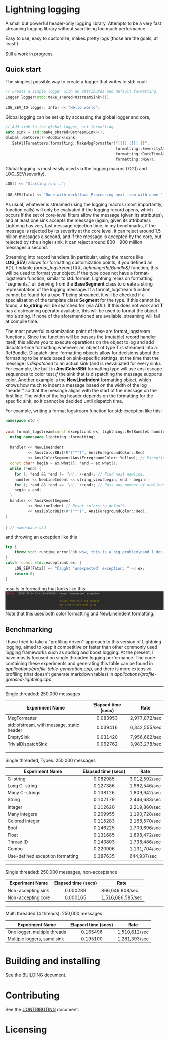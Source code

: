 # Lightning logging

A small but powerful header-only logging library. Attempts to be a very fast streaming logging library without
sacrificing too much performance.

Easy to use, easy to customize, makes pretty logs (those are the goals, at least!).

Still a work in progress.

## Quick start

The simplest possible way to create a logger that writes to std::cout:
```C++
// Create a simple logger with no attributes and default formatting.
Logger logger(std::make_shared<OstreamSink>());

LOG_SEV_TO(logger, Info) << "Hello world";
```

Global logging can be set up by accessing the global logger and core,
```C++
// Add sink to the global logger, set formatting.
auto sink = std::make_shared<OstreamSink>();
Global::GetCore()->AddSink(sink)
  .SetAllFormatters(formatting::MakeMsgFormatter("[{}] [{}] {}",
                                                 formatting::SeverityAttributeFormatter{},
                                                 formatting::DateTimeAttributeFormatter{},
                                                 formatting::MSG));
```
Global logging is most easily used via the logging macros LOG() and LOG_SEV(severity),
```C++
LOG() << "Starting run...";

LOG_SEV(Info) << "Done with workflow. Processing next item with name " << item.GetName() << ".";
```

As usual, whatever is streamed using the logging macros (most importantly, function calls) will only be evaluated if the
logging record opens, which occurs if the set of core-level filters allow the message (given its attributes), and at
least one sink accepts the message (again, given its attributes). Lightning has very fast message rejection time, in my
benchmarks, if the message is rejected by its severity at the core level, it can reject around 1.5 billion messages a
second, and if the message is accepted by the core, but rejected by (the single) sink, it can reject around 800 - 900
million messages a second.

Streaming into record handlers (in particular, using the macros like **LOG_SEV**) allows for formatting customization
points, if you defined an ADL-findable *format_logstream(T&&, lightning::RefBundle&)* function, this will be used to
format your object. If the type does not have a format-logstream function, similar to std::format, Lightning relies on
formatting "segments," all deriving from the **BaseSegment** class to create a string representation of the logging
message. If a format_logstream function cannot be found for a type **T** being streamed, it will be checked if a
specialization of the template class **Segment** for the type. If this cannot be found, a **to_string** will be searched
for (via ADL). If this does not work and **T** has a ostreaming operator available, this will be used to format the
object into a string. If none of the aforementioned are available, streaming will fail at compile time.

The most powerful customization point of these are format_logstream functions. Since the function will be passes the
(mutable) record handler itself, this allows you to execute operations on the object to log and add dispatch-time
formatting whenever an object of type T is streamed into a RefBundle. Dispatch-time-formatting objects allow for
decisions about the formatting to be made based on sink-specific settings, at the time that the message is *dispatched*
to an actual sink (and is reevaluated for every sink). For example, the built in **AnsiColor8Bit** formatting type will
use ansi escape sequences to color test *if* the sink that is dispatching the message supports color. Another example is
the **NewLineIndent** formatting object, which knows how much to indent a message based on the width of the log "header"
so that the message aligns with the start of the message on the first line. The width of the log header depends on the
formatting for the specific sink, so it cannot be decided until dispatch time.

For example, writing a format logstream function for std::exception like this:
```C++
namespace std {

void format_logstream(const exception& ex, lightning::RefBundle& handler) {
  using namespace lightning::formatting;

  handler << NewLineIndent
          << AnsiColor8Bit(R"(""")", AnsiForegroundColor::Red)
          << AnsiColorSegment(AnsiForegroundColor::Yellow); // Exception in yellow.
  const char* begin = ex.what(), *end = ex.what();
  while (*end) {
    for (; *end && *end != '\n'; ++end); // Find next newline.
    handler << NewLineIndent << string_view(begin, end - begin);
    for (; *end && *end == '\n'; ++end); // Pass any number of newlines.
    begin = end;
  }
  handler << AnsiResetSegment
          << NewLineIndent // Reset colors to default.
          << AnsiColor8Bit(R"(""")", AnsiForegroundColor::Red);
}

} // namespace std
```
and throwing an exception like this
```C++
try {
    throw std::runtime_error("oh wow, this is a big problem\nand I don't know what to do");
}
catch (const std::exception& ex) {
    LOG_SEV(Fatal) << "Caught 'unexpected' exception: " << ex;
    return 0;
}
```
results in formatting that looks like this
![Alt text](./images/formatted-exception.png)
Note that this uses both color formatting and NewLineIndent formatting.

## Benchmarking

I have tried to take a "profiling driven" approach to this version of Lightning logging, aimed to keep it competitive or
faster than other commonly used logging frameworks such as spdlog and boost logging. At the present, I have mostly
focused on single threaded logging performance. The code containing these experiments and generating this table can be
found in *applications/profile-table-generation.cpp*, and there is more extensive profiling (that doesn't generate markdown tables)
in *applications/profile-greased-lightning.cpp*.

******************************************************************************************

Single threaded: 250,000 messages

| Experiment Name                            |Elapsed time (secs)     |Rate               |
|--------------------------------------------|:----------------------:|-------------------|
|MsgFormatter                                |0.083953                |2,977,872/sec      |
|std::ofstream, with message, static header  |0.039416                |6,342,555/sec      |
|EmptySink                                   |0.031420                |7,956,662/sec      |
|TrivialDispatchSink                         |0.062762                |3,983,278/sec      |

******************************************************************************************

Single threaded, Types: 250,000 messages

| Experiment Name                            |Elapsed time (secs)     |Rate               |
|--------------------------------------------|:----------------------:|-------------------|
|C-string                                    |0.082985                |3,012,592/sec      |
|Long C-string                               |0.127386                |1,962,546/sec      |
|Many C-strings                              |0.138126                |1,809,942/sec      |
|String                                      |0.102179                |2,446,683/sec      |
|Integer                                     |0.112620                |2,219,860/sec      |
|Many integers                               |0.209955                |1,190,728/sec      |
|Colored Integer                             |0.115283                |2,168,570/sec      |
|Bool                                        |0.146225                |1,709,696/sec      |
|Float                                       |0.131685                |1,898,472/sec      |
|Thread ID                                   |0.143803                |1,738,486/sec      |
|Combo                                       |0.220906                |1,131,704/sec      |
|Use-defined exception formatting            |0.387635                |644,937/sec        |

******************************************************************************************

Single threaded: 250,000 messages, non-acceptance

| Experiment Name                            |Elapsed time (secs)     |Rate               |
|--------------------------------------------|:----------------------:|-------------------|
|Non-accepting sink                          |0.000289                |866,049,808/sec    |
|Non-accepting core                          |0.000165                |1,516,686,585/sec  |

******************************************************************************************

Multi threaded (4 threads): 250,000 messages

| Experiment Name                            |Elapsed time (secs)     |Rate               |
|--------------------------------------------|:----------------------:|-------------------|
|One logger, multiple threads                |0.165496                |1,510,612/sec      |
|Multiple loggers, same sink                 |0.195100                |1,281,393/sec      |


# Building and installing

See the [BUILDING](BUILDING.md) document.

# Contributing

See the [CONTRIBUTING](CONTRIBUTING.md) document.

# Licensing

<!--
Please go to https://choosealicense.com/licenses/ and choose a license that
fits your needs. The recommended license for a project of this type is the
Boost Software License 1.0.
-->

